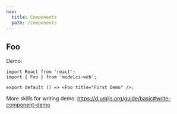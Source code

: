 ```yaml
---
nav:
  title: Components
  path: /components
---
```


## Foo

Demo:

```tsx
import React from 'react';
import { Foo } from 'modelci-web';

export default () => <Foo title="First Demo" />;
```

More skills for writing demo: https://d.umijs.org/guide/basic#write-component-demo
